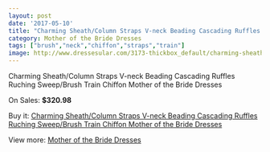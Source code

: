 ```yaml
---
layout: post
date: '2017-05-10'
title: "Charming Sheath/Column Straps V-neck Beading Cascading Ruffles Ruching Sweep/Brush Train Chiffon Mother of the Bride Dresses"
category: Mother of the Bride Dresses
tags: ["brush","neck","chiffon","straps","train"]
image: http://www.dressesular.com/3173-thickbox_default/charming-sheath-column-straps-v-neck-beading-cascading-ruffles-ruching-sweep-brush-train-chiffon-mother-of-the-bride-dresses.jpg
---
```

Charming Sheath/Column Straps V-neck Beading Cascading Ruffles Ruching Sweep/Brush Train Chiffon Mother of the Bride Dresses

On Sales: **$320.98**
<a href="https://www.dressesular.com/mother-of-the-bride-dresses/1162-charming-sheath-column-straps-v-neck-beading-cascading-ruffles-ruching-sweep-brush-train-chiffon-mother-of-the-bride-dresses.html"><amp-img layout="responsive" width="600" height="600" src="//www.dressesular.com/3173-thickbox_default/charming-sheath-column-straps-v-neck-beading-cascading-ruffles-ruching-sweep-brush-train-chiffon-mother-of-the-bride-dresses.jpg" alt="Charming Sheath/Column Straps V-neck Beading Cascading Ruffles Ruching Sweep/Brush Train Chiffon Mother of the Bride Dresses 0" /></a>
<a href="https://www.dressesular.com/mother-of-the-bride-dresses/1162-charming-sheath-column-straps-v-neck-beading-cascading-ruffles-ruching-sweep-brush-train-chiffon-mother-of-the-bride-dresses.html"><amp-img layout="responsive" width="600" height="600" src="//www.dressesular.com/3175-thickbox_default/charming-sheath-column-straps-v-neck-beading-cascading-ruffles-ruching-sweep-brush-train-chiffon-mother-of-the-bride-dresses.jpg" alt="Charming Sheath/Column Straps V-neck Beading Cascading Ruffles Ruching Sweep/Brush Train Chiffon Mother of the Bride Dresses 1" /></a>
<a href="https://www.dressesular.com/mother-of-the-bride-dresses/1162-charming-sheath-column-straps-v-neck-beading-cascading-ruffles-ruching-sweep-brush-train-chiffon-mother-of-the-bride-dresses.html"><amp-img layout="responsive" width="600" height="600" src="//www.dressesular.com/3174-thickbox_default/charming-sheath-column-straps-v-neck-beading-cascading-ruffles-ruching-sweep-brush-train-chiffon-mother-of-the-bride-dresses.jpg" alt="Charming Sheath/Column Straps V-neck Beading Cascading Ruffles Ruching Sweep/Brush Train Chiffon Mother of the Bride Dresses 2" /></a>

Buy it: [Charming Sheath/Column Straps V-neck Beading Cascading Ruffles Ruching Sweep/Brush Train Chiffon Mother of the Bride Dresses](https://www.dressesular.com/mother-of-the-bride-dresses/1162-charming-sheath-column-straps-v-neck-beading-cascading-ruffles-ruching-sweep-brush-train-chiffon-mother-of-the-bride-dresses.html "Charming Sheath/Column Straps V-neck Beading Cascading Ruffles Ruching Sweep/Brush Train Chiffon Mother of the Bride Dresses")

View more: [Mother of the Bride Dresses](https://www.dressesular.com/6-mother-of-the-bride-dresses "Mother of the Bride Dresses")